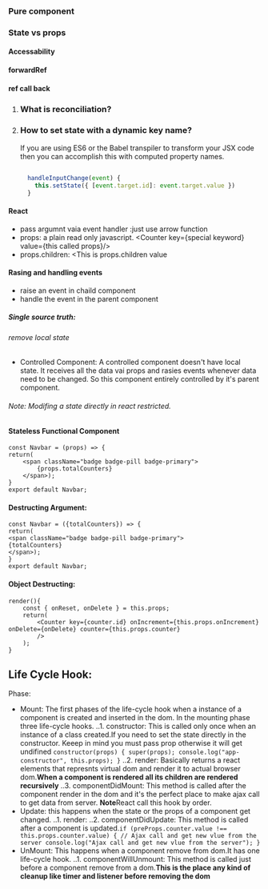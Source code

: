 ### Pure component

### State vs props

#### Accessability

#### forwardRef

#### ref call back

1. ### What is reconciliation?
2. ### How to set state with a dynamic key name?
   If you are using ES6 or the Babel transpiler to transform your JSX code then you can accomplish this with computed property names.

    ```js

      handleInputChange(event) {
        this.setState({ [event.target.id]: event.target.value })
      }

    ````
#### React
-   pass argumnt vaia event handler :just use arrow function
-   props: a plain read only javascript. <Counter key={special keyword} value={this called props}/>
-   props.children: <<Counter>This is props.children value </Counter>

#### Rasing and handling events

-   raise an event in chaild component
-   handle the event in the parent component

##### Single source truth:

###### remove local state

-   Controlled Component: A controlled component doesn't have local state. It receives all the data vai props and rasies events whenever data need to be changed. So this component entirely controlled by it's parent component.

###### Note: Modifing a state directly in react restricted.
#### Stateless Functional Component

```
const Navbar = (props) => {
return(
    <span className="badge badge-pill badge-primary">
        {props.totalCounters}
    </span>);
}
export default Navbar;
```

#### Destructing Argument:

```
const Navbar = ({totalCounters}) => {
return(
<span className="badge badge-pill badge-primary">
{totalCounters}
</span>);
}
export default Navbar;

```

#### Object Destructing:

```
render(){
    const { onReset, onDelete } = this.props;
    return(
        <Counter key={counter.id} onIncrement={this.props.onIncrement} onDelete={onDelete} counter={this.props.counter}
        />
    );
}
```

## Life Cycle Hook:

Phase:

-   Mount: The first phases of the life-cycle hook when a instance of a component is created and inserted in the dom. In the mounting phase three life-cycle hooks.
    ..1. constructor: This is called only once when an instance of a class created.If you need to set the state directly in the constructor. Keeep in mind you must pass prop otherwise it will get undifined
    `constructor(props) { super(props); console.log("app-constructor", this.props); }`
    ..2. render: Basically returns a react elements that represnts virtual dom and render it to actual browser dom.**When a component is rendered all its children are rendered recursively**
    ..3. componentDidMount: This method is called after the component render in the dom and it's the perfect place to make ajax call to get data from server.
    **Note**React call this hook by order.
-   Update: this happens when the state or the props of a component get changed.
    ..1. render:
    ..2. componentDidUpdate: This method is called after a component is updated.`if (preProps.counter.value !== this.props.counter.value) { // Ajax call and get new vlue from the server console.log("Ajax call and get new vlue from the server"); }`
-   UnMount: This happens when a component remove from dom.It has one life-cycle hook.
    ..1. componentWillUnmount: This method is called just before a component remove from a dom.**This is the place any kind of cleanup like timer and listener before removing the dom**
